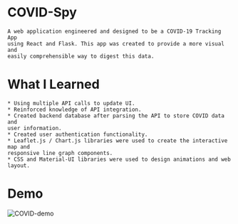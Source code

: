 # COVID-Spy
    A web application engineered and designed to be a COVID-19 Tracking App  
    using React and Flask. This app was created to provide a more visual and  
    easily comprehensible way to digest this data. 

# What I Learned
    * Using multiple API calls to update UI.
    * Reinforced knowledge of API integration.
    * Created backend database after parsing the API to store COVID data and  
    user information. 
    * Created user authentication functionality.
    * Leaflet.js / Chart.js libraries were used to create the interactive map and  
    responsive line graph components. 
    * CSS and Material-UI libraries were used to design animations and web layout.

# Demo

![COVID-demo](https://media.giphy.com/media/UlWUwwhFK2dQzp9z1S/giphy.gif)

